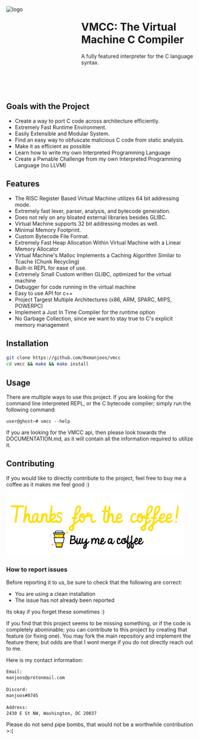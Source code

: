 <img width="192" height="192" align="left" style="float: left; margin: 0 10px 0 0;" alt="logo" src="https://github.com/0xmanjoos/vmcc/blob/main/img/icon.png?raw=true">

# VMCC: The Virtual Machine C Compiler
A fully featured interpreter for the C language syntax.
<br/>
<br/>
<br/>
<br/>
<br/>

## Goals with the Project
* Create a way to port C code across architecture efficiently.
* Extremely Fast Runtime Environment.
* Easily Extensible and Modular System.
* Find an easy way to obfuscate malicious C code from static analysis.
* Make it as efficient as possible
* Learn how to write my own Interpreted Programming Language
* Create a Pwnable Challenge from my own Interpreted Programming Language (no LLVM)

## Features
* The RISC Register Based Virtual Machine utilizes 64 bit addressing mode.
* Extremely fast lexer, parser, analysis, and bytecode generation.
* Does not rely on any bloated external libraries besides GLIBC.
* Virtual Machine supports 32 bit addressing modes as well.
* Minimal Memory Footprint.
* Custom Bytecode File Format.
* Extremely Fast Heap Allocation Within Virtual Machine with a Linear Memory Allocator
* Virtual Machine's Malloc Implements a Caching Algorithm Similar to Tcache (Chunk Recycling)
* Built-in REPL for ease of use.
* Extremely Small Custom written GLIBC, optimized for the virtual machine
* Debugger for code running in the virtual machine
* Easy to use API for c++
* Project Targest Multiple Architectures (x86, ARM, SPARC, MIPS, POWERPC)
* Implement a Just In Time Compiler for the runtime option
* No Garbage Collection, since we want to stay true to C's explicit memory management

## Installation

```bash
git clone https://github.com/0xmanjoos/vmcc
cd vmcc && make && make install
```

## Usage

There are multiple ways to use this project. If you are looking for the command line
interpreted REPL, or the C bytecode compiler; simply run the following command:

```
user@ghost~# vmcc --help
```

If you are looking for the VMCC api, then please look towards the DOCUMENTATION.md, as it will
contain all the information required to utilize it.

## Contributing

If you would like to directly contribute to the project, feel free to buy me a coffee as it makes
me feel good :)

[ ![rickroll_:)](/img/coffee.gif)](https://www.youtube.com/watch?v=dQw4w9WgXcQ)

### How to report issues

Before reporting it to us, be sure to check that the following are correct:

* You are using a clean installation
* The issue has not already been reported

Its okay if you forget these sometimes :)

If you find that this project seems to be missing something, or if the code is completely abominable;
you can contribute to this project by creating that feature (or fixing one). You may fork the
main repository and implement the feature there; but odds are that I wont merge if you do not 
directly reach out to me.

Here is my contact information:

```
Email:
manjoos@protonmail.com

Discord:
manjoos#0745

Address:
2430 E St NW, Washington, DC 20037
```

Please do not send pipe bombs, that would not be a worthwhile contribution >:(

